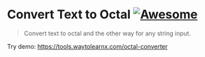 # Convert Text to Octal [![Awesome](https://cdn.rawgit.com/sindresorhus/awesome/d7305f38d29fed78fa85652e3a63e154dd8e8829/media/badge.svg)](https://github.com/sindresorhus/awesome)

>Convert text to octal and the other way for any string input.

Try demo: https://tools.waytolearnx.com/octal-converter
